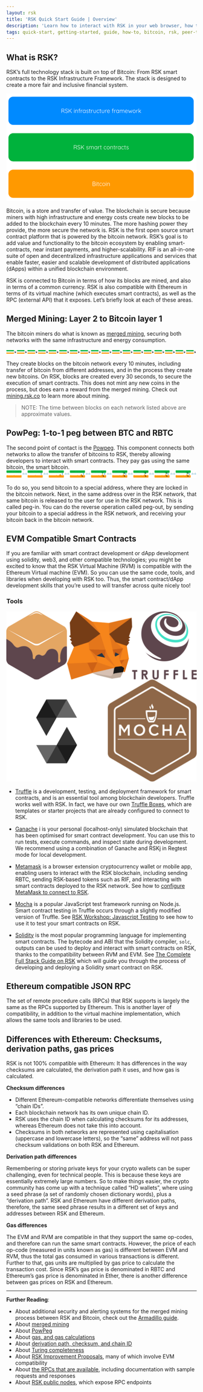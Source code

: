 ```yaml
---
layout: rsk
title: 'RSK Quick Start Guide | Overview'
description: 'Learn how to interact with RSK in your web browser, how to look at RSK transactions, develop and deploy your very first smart contract to the RSK network.'
tags: quick-start, getting-started, guide, how-to, bitcoin, rsk, peer-to-peer, merged-mining, blockchain, powpeg
---
```


## What is RSK?

RSK’s full technology stack is built on top of Bitcoin:
From RSK smart contracts to the RSK Infrastructure Framework.
The stack is designed to create a more fair and inclusive financial system.

![RSK Stack](/assets/img/home/rsk-tech-stack-high-level.png)

Bitcoin, is a store and transfer of value. 
The blockchain is secure because miners with high infrastructure and energy costs create new blocks to be added to the blockchain every 10 minutes. 
The more hashing power they provide, the more secure the network is.
RSK is the first open source smart contract platform that is powered by the bitcoin network. 
RSK’s goal is to add value and functionality to the bitcoin ecosystem by enabling smart-contracts, 
near instant payments, and higher-scalability.
RIF  is an all-in-one suite of open and decentralized infrastructure applications and services that enable faster, 
easier and scalable development of distributed applications (dApps) within a unified blockchain environment.

RSK is connected to Bitcoin in terms of how its blocks are mined,
and also in terms of a common currency.
RSK is also compatible with Ethereum in terms of its virtual machine (which executes smart contracts),
as well as the RPC (external API) that it exposes.
Let’s briefly look at each of these areas.

## Merged Mining: Layer 2 to Bitcoin layer 1

The bitcoin miners do what is known as [merged mining](/rsk/architecture/mining/), 
securing both networks with the same infrastructure and energy consumption.

![RSK Mining Animation](/assets/img/home/rsk-mining-animation-sprite.png)

They create blocks on the bitcoin network every 10 minutes, 
including transfer of bitcoin from different addresses, 
and in the process they create new bitcoins.
On RSK, blocks are created every 30 seconds, 
to secure the execution of smart contracts. 
This does not mint any new coins in the process, 
but does earn a reward from the merged mining.
Check out [mining.rsk.co](https://mining.rsk.co/) to learn more about mining.

> NOTE: The time between blocks on each network listed above are approximate values.

## PowPeg: 1-to-1 peg between BTC and RBTC

The second point of contact is the [Powpeg](/rsk/architecture/powpeg/).
This component connects both networks to allow the transfer of bitcoins to RSK, 
thereby allowing developers to interact with smart contracts. 
They pay gas using the same bitcoin, the smart bitcoin.
![Peg Animation Sprite](/assets/img/home/rsk-peg-animation-sprite.png)

To do so, you send bitcoin to a special address, 
where they are locked in the bitcoin network. 
Next, in the same address over in the RSK network, 
that same bitcoin is released to the user for use in the RSK network. 
This is called peg-in.
You can do the reverse operation called peg-out, 
by sending your bitcoin to a special address in the RSK network, 
and receiving your bitcoin back in the bitcoin network.

## EVM Compatible Smart Contracts

If you are familiar with smart contract development or dApp development using solidity, web3, and other compatible technologies; you might be excited to know that the RSK Virtual Machine (RVM) is compatible with the Ethereum Virtual machine (EVM). 
So you can use the same code, tools, and libraries when developing with RSK too. 
Thus, the smart contract/dApp development skills that you’re used to will transfer across quite nicely too!

### Tools

![RSK Tools](/assets/img/guides/quickstart/rsk-tools.png)

- [Truffle](https://www.trufflesuite.com/) is a development, testing, and deployment framework for smart contracts, 
and is an essential tool among blockchain developers. 
Truffle works well with RSK. 
In fact, we have our own [Truffle Boxes](https://developers.rsk.co/tools/truffle/boxes/), 
which are templates or starter projects that are already configured to connect to RSK.

- [Ganache](https://www.trufflesuite.com/ganache) i is your personal (localhost-only) simulated blockchain that has been optimised for smart contract development. 
You can use this to run tests, execute commands, 
and inspect state during development. 
We recommend using a combination of Ganache and RSKj in Regtest mode for local development.

- [Metamask](https://metamask.io/) is a browser extension cryptocurrency wallet or mobile app, 
enabling users to interact with the RSK blockchain, 
including sending RBTC, sending RSK-based tokens such as RIF, 
and interacting with smart contracts deployed to the RSK network. 
See how to [configure MetaMask to connect to RSK](https://developers.rsk.co/wallet/use/metamask/).

- [Mocha](https://mochajs.org/) is a popular JavaScript test framework running on Node.js. 
Smart contract testing in Truffle occurs through a slightly modified version of Truffle. 
See [RSK Workshop: Javascript Testing](https://developers.rsk.co/tutorials/workshop-js-testing/) to see how to use it to test your smart contracts on RSK.

- [Solidity](https://docs.soliditylang.org/en/v0.8.4/) is the most popular programming language for implementing smart contracts. 
The bytecode and ABI that the Solidity compiler, `solc`, outputs can be used to deploy and interact with smart contracts on RSK, 
thanks to the compatibility between RVM and EVM. 
See [The Complete Full Stack Guide on RSK](https://developers.rsk.co/guides/full-stack-dapp-on-rsk/part1-overview/) which will guide you through the process of developing and deploying a Solidity smart contract on RSK.

## Ethereum compatible JSON RPC

The set of remote procedure calls (RPCs) that RSK supports is largely the same as the RPCs supported by Ethereum. 
This is another layer of compatibility, 
in addition to the virtual machine implementation, 
which allows the same tools and libraries to be used.

## Differences with Ethereum: Checksums, derivation paths, gas prices

RSK is not 100% compatible with Ethereum: It has differences in the way checksums are calculated, 
the derivation path it uses, and how gas is calculated.

**Checksum differences**
- Different Ethereum-compatible networks differentiate themselves using “chain IDs”. 
- Each blockchain network has its own unique chain ID. 
- RSK uses the chain ID when calculating checksums for its addresses, 
whereas Ethereum does not take this into account. 
- Checksums in both networks are represented using capitalisation (uppercase and lowercase letters), 
so the “same” address will not pass checksum validations on both RSK and Ethereum.

**Derivation path differences**

Remembering or storing private keys for your crypto wallets can be super challenging, 
even for technical people. 
This is because these keys are essentially extremely large numbers. 
So to make things easier, the crypto community has come up with a technique called “HD wallets”, 
where using a seed phrase (a set of randomly chosen dictionary words), 
plus a “derivation path”. RSK and Ethereum have different derivation paths, 
therefore, the same seed phrase results in a different set of keys and addresses between RSK and Ethereum.

**Gas differences**

The EVM and RVM are compatible in that they support the same op-codes, 
and therefore can run the same smart contracts. 
However, the price of each op-code (measured in units known as gas) is different between EVM and RVM, 
thus the total gas consumed in various transactions is different. 
Further to that, gas units are multiplied by gas price to calculate the transaction cost. 
Since RSK’s gas price is denominated in RBTC and Ethereum’s gas price is denominated in Ether, 
there is another difference between gas prices on RSK and Ethereum.

----
**Further Reading**:

- About additional security and alerting systems for the merged mining process between RSK and Bitcoin, 
check out the [Armadillo guide](/guides/armadillo).
- About [merged mining](/rsk/architecture/mining/)
- About [PowPeg](/rsk/architecture/powpeg/)
- About [gas, and gas calculations](/rsk/rbtc/gas/)
- About [derivation path, checksum, and chain ID](/rsk/architecture/account-based/)
- About [Turing completeness](/rsk/architecture/turing-complete/)
- About [RSK Improvement Proposals](https://github.com/rsksmart/RSKIPs), many of which involve EVM compatibility
- About [the RPCs that are available](/rsk/node/architecture/json-rpc/), including documentation with sample requests and responses
- About [RSK public nodes](/rsk/public-nodes/), which expose RPC endpoints
